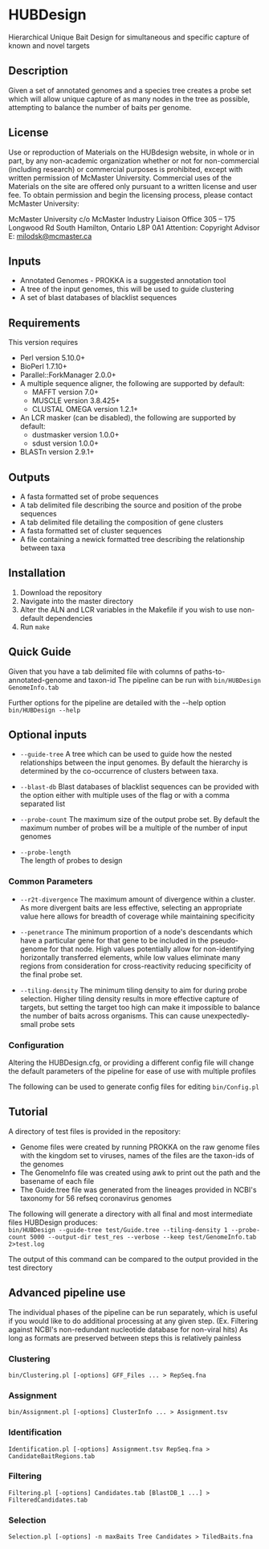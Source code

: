 # HUBDesign
Hierarchical Unique Bait Design for simultaneous and specific capture of known and novel targets

## Description
Given a set of annotated genomes and a species tree creates a probe set which will allow unique capture of as many nodes in the tree as possible,
attempting to balance the number of baits per genome.

## License
Use or reproduction of Materials on the HUBdesign website, in whole or in part, by any non-academic organization whether or not for non-commercial (including research) or commercial purposes is prohibited, except with written permission of McMaster University. Commercial uses of the Materials on the site are offered only pursuant to a written license and user fee. To obtain permission and begin the licensing process, please contact McMaster University:

McMaster University
c/o McMaster Industry Liaison Office
305 – 175 Longwood Rd South
Hamilton, Ontario L8P 0A1
Attention: Copyright Advisor
E: milodsk@mcmaster.ca 

## Inputs
* Annotated Genomes - PROKKA is a suggested annotation tool
* A tree of the input genomes, this will be used to guide clustering
* A set of blast databases of blacklist sequences

## Requirements
This version requires
* Perl version 5.10.0+
* BioPerl 1.7.10+
* Parallel::ForkManager 2.0.0+
* A multiple sequence aligner, the following are supported by default:
  * MAFFT version 7.0+
  * MUSCLE version 3.8.425+
  * CLUSTAL OMEGA version 1.2.1+
* An LCR masker (can be disabled), the following are supported by default:
  * dustmasker version 1.0.0+
  * sdust version 1.0.0+
* BLASTn version 2.9.1+

## Outputs
* A fasta formatted set of probe sequences
* A tab delimited file describing the source and position of the probe sequences
* A tab delimited file detailing the composition of gene clusters
* A fasta formatted set of cluster sequences
* A file containing a newick formatted tree describing the relationship between taxa


## Installation

1. Download the repository
2. Navigate into the master directory
3. Alter the ALN and LCR variables in the Makefile if you wish to use non-default dependencies
4. Run `make`

## Quick Guide

Given that you have a tab delimited file with columns of paths-to-annotated-genome and taxon-id
The pipeline can be run with 
`bin/HUBDesign GenomeInfo.tab`

Further options for the pipeline are detailed with the --help option 
`bin/HUBDesign --help`

## Optional inputs

* `--guide-tree` 
A tree which can be used to guide how the nested relationships between the input genomes. 
By default the hierarchy is determined by the co-occurrence of clusters between taxa.

* `--blast-db` 
Blast databases of blacklist sequences can be provided with the option either with multiple
uses of the flag or with a comma separated list

* `--probe-count` 
The maximum size of the output probe set. By default the maximum number of probes will be a multiple of
the number of input genomes

* `--probe-length`  
The length of probes to design


### Common Parameters

* `--r2t-divergence` 
The maximum amount of divergence within a cluster. As more divergent baits are less effective, selecting
an appropriate value here allows for breadth of coverage while maintaining specificity

* `--penetrance`
The minimum proportion of a node's descendants which have a particular gene for that gene to be included
in the pseudo-genome for that node. High values potentially allow for non-identifying horizontally transferred elements, while low values eliminate many regions from consideration for cross-reactivity reducing specificity of the final probe set.

* `--tiling-density`
The minimum tiling density to aim for during probe selection. Higher tiling density results in more
effective capture of targets, but setting the target too high can make it impossible to balance the
number of baits across organisms. This can cause unexpectedly-small probe sets


### Configuration

Altering the HUBDesign.cfg, or providing a different config file will change the default parameters of the pipeline for ease of use with multiple profiles

The following can be used to generate config files for editing
`bin/Config.pl`

## Tutorial

A directory of test files is provided in the repository:
* Genome files were created by running PROKKA on the raw genome files with the kingdom set to viruses,
  names of the files are the taxon-ids of the genomes
* The GenomeInfo file was created using awk to print out the path and the basename of each file
* The Guide.tree file was generated from the lineages provided in NCBI's taxonomy for 56 refseq
  coronavirus genomes

The following will generate a directory with all final and most intermediate files HUBDesign produces:  
`bin/HUBDesign --guide-tree test/Guide.tree --tiling-density 1 --probe-count 5000 --output-dir test_res --verbose --keep test/GenomeInfo.tab 2>test.log` 

The output of this command can be compared to the output provided in the test directory

## Advanced pipeline use

The individual phases of the pipeline can be run separately, which is useful if you would like to do
additional processing at any given step. (Ex. Filtering against NCBI's non-redundant nucleotide database for non-viral hits) 
As long as formats are preserved between steps this is relatively painless


### Clustering
`bin/Clustering.pl [-options] GFF_Files ... > RepSeq.fna`

### Assignment
`bin/Assignment.pl [-options] ClusterInfo ... > Assignment.tsv`

### Identification
`Identification.pl [-options] Assignment.tsv RepSeq.fna > CandidateBaitRegions.tab`

### Filtering
`Filtering.pl [-options] Candidates.tab [BlastDB_1 ...] > FilteredCandidates.tab`

### Selection
`Selection.pl [-options] -n maxBaits Tree Candidates > TiledBaits.fna`

